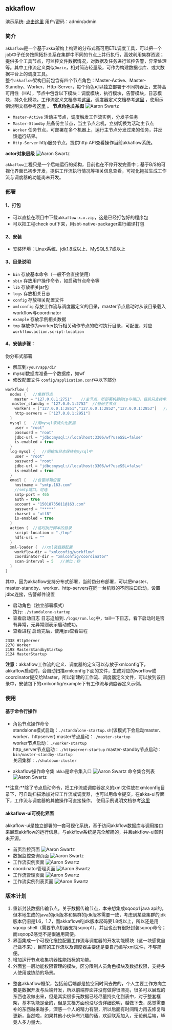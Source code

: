 ## akkaflow
演示系统: [点击这里](http://47.93.186.236:8080/akkaflow-ui/home/login)  用户/密码：admin/admin  
### 简介
`akkaflow`是一个基于`akka`架构上构建的分布式高可用ETL调度工具，可以把一个job中子任务按照拓扑关系在集群中不同的节点上并行执行，高效利用集群资源；提供多个工具节点，可监控文件数据情况，对数据及任务进行监控告警，异常处理等。其中工作流定义类似`Oozie`，相对简洁轻量级，可作为构建数据仓库、或大数据平台上的调度工具。  
整个`akkaflow`架构目前包含有四个节点角色：Master-Active、Master-Standby、Worker、Http-Server，每个角色可以独立部署于不同机器上，支持高可用性（HA），节点中包含以下模块：调度模块，执行模块，告警模块，日志模块，持久化模块。工作流定义文档参考[这里](https://github.com/Kent7306/akkaflow/blob/master/workflow_definition.md)，调度器定义文档参考[这里](https://github.com/Kent7306/akkaflow/blob/master/coordinator_definition.md) ，使用示例说明文档参考[这里](https://github.com/Kent7306/akkaflow/blob/master/%E4%BD%BF%E7%94%A8%E7%A4%BA%E4%BE%8B%E8%AF%B4%E6%98%8E.md)   。
**节点角色关系图**
![Aaron Swartz](https://raw.githubusercontent.com/Kent7306/akkaflow/master/resources/img/%E8%8A%82%E7%82%B9%E8%A7%92%E8%89%B2%E5%85%B3%E7%B3%BB%E5%9B%BE.png)
* `Master-Active` 活动主节点，调度触发工作流实例，分发子任务
* `Master-Standby` 热备份主节点，当主节点宕机，立刻切换为活动主节点
* `Worker` 任务节点，可部署在多个机器上，运行主节点分发过来的任务，并反馈运行结果。
* `Http-Server` http服务节点，提供http API查看操作当前akkaflow系统。

**actor对象层级**
	![Aaron Swartz](https://raw.githubusercontent.com/Kent7306/akkaflow/master/resources/img/actor%E5%B1%82%E6%AC%A1%E5%85%B3%E7%B3%BB%E5%9B%BE.png)

`akkaflow`工程只是一个后端运行的架构，目前也在不停开发完善中；基于B/S的可视化界面已初步开发，提供工作流执行情况等相关信息查看，可视化拖拉生成工作流与调度器的功能尚未开发。  

### 部署
#### 1、打包
* 可以直接在项目中下载`akkaflow-x.x.zip`，这是已经打包好的程序包
* 可以把工程check out下来，用sbt-native-packager进行编译打包

#### 2、安装
* 安装环境：Linux系统、jdk1.8或以上、MySQL5.7或以上
#### 3、目录说明
* `bin` 存放基本命令（一般不会直接使用）
* `sbin` 存放用户操作命令，如启动节点命令等
* `lib` 存放相关jar包
* `logs` 存放相关日志
* `config` 存放相关配置文件
* `xmlconfig` 存放工作流与调度器定义的目录，master节点启动时从该目录载入workflow与coordinator
* `example` 存放示例相关数据
* `tmp` 存放作为worker执行相关动作节点的临时执行目录，可配置，对应`workflow.action.script-location`

#### 4、安装步骤：
伪分布式部署
* 解压到`/your/app/dir`
* mysql数据库准备一个数据库，如wf
* 修改配置文件 `config/application.conf`中以下部分

```scala
workflow {
  nodes {   //集群节点
  	master = "127.0.0.1:2751"    //主节点，所部署机器的ip与端口，目前只支持单主节点
   master_standby = "127.0.0.1:2752"  //备份主节点
  	workers = ["127.0.0.1:2851","127.0.0.1:2852","127.0.0.1:2853"]   //工作节点，所部署机器的ip与端口，支持单个机器上多个工作节点
  	http-servers = ["127.0.0.1:2951"]
  }
  mysql {   //用mysql来持久化数据
  	user = "root"
  	password = "root"
  	jdbc-url = "jdbc:mysql://localhost:3306/wf?useSSL=false"
  	is-enabled = true
  }
  log-mysql {   //把输出日志保持在mysql中
    user = "root"
  	password = "root"
  	jdbc-url = "jdbc:mysql://localhost:3306/wf?useSSL=false"
  	is-enabled = true
  }
  email {	//告警邮箱设置
  	hostname = "smtp.163.com"
  	//smtp端口，可选
  	smtp-port = 465
  	auth = true
  	account = "15018735011@163.com"
  	password = "*****"
  	charset = "utf8"
  	is-enabled = true
  }
  action {	//临时执行脚本的目录
  	script-location = "./tmp"
  	hdfs-uri = ""
  }
  xml-loader {	//xml装载器配置
  	workflow-dir = "xmlconfig/workflow"
  	coordinator-dir = "xmlconfig/coordinator"
  	scan-interval = 5   //单位：秒
  }
}
```

其中，因为akkaflow支持分布式部署，当前伪分布部署，可以把master、master-standby、worker、http-servers在同一台机器的不同端口启动，设置jdbc连接，告警邮件设置
* 启动角色（独立部署模式）  
  执行: `./standalone-startup`
* 查看启动日志
日志追加到`./logs/run.log`中，tail一下日志，看下启动时是否有异常，无异常则表示启动成功。  
* 查看进程
启动完后，使用jps查看进程  

```
2338 HttpServer
2278 Worker
2198 MasterStandbyStartup
2124 MasterStartup
```

**注意**：akkaflow工作流的定义、调度器的定义可以存放于xmlconfig下，akkaflow启动时，会自动扫描xmlconfig下面的文件，生成对应的worflow或coordinator提交给Master，所以新建的工作流、调度器定义文件，可以放到该目录中，安装包下的xmlconfig/example下有工作流与调度器定义示例。  

### 使用
#### 基于命令行操作
* 角色节点操作命令  
 standalone模式启动：`./standalone-startup.sh`(该模式下会启动master、worker、httpserver)
 master节点启动：`./master-startup`  
 worker节点启动：`./worker-startup`  
 http_server节点启动：`./httpserver-startup` 
 master-standby节点启动：`bin/master-standby-startup`  
 关闭集群：`./shutdown-cluster`

* akkaflow操作命令集
  `akka`是命令集入口
  ![Aaron Swartz](https://raw.githubusercontent.com/Kent7306/akkaflow/master/resources/img/%E5%91%BD%E4%BB%A4%E9%9B%86%E5%85%A5%E5%8F%A3.jpg) 
  命令集合列表
   ![Aaron Swartz](https://raw.githubusercontent.com/Kent7306/akkaflow/master/resources/img/%E5%91%BD%E4%BB%A4%E9%9B%86%E5%90%88.jpg)
  

**注意:**除了节点启动命令，把工作流或调度器定义的xml文件放在xmlconfig目录下，可自动扫描添加对应工作流或调度器，也可以用命令提交，在akka-ui界面下，工作流与调度器的其他操作可直接操作。
使用示例说明文档参考[这里](https://github.com/Kent7306/akkaflow/blob/master/%E4%BD%BF%E7%94%A8%E7%A4%BA%E4%BE%8B%E8%AF%B4%E6%98%8E.md)   

#### akkaflow-ui可视化界面
akkaflow-ui是独立部署的一套可视化系统，基于访问akkflow数据库与调用接口来展现akkflow的运行信息，与akkflow系统是完全解耦的，并且akkflow-ui暂时未开源。  
* 首页监控页面
![Aaron Swartz](https://raw.githubusercontent.com/Kent7306/akkaflow/master/resources/img/%E9%A6%96%E9%A1%B5%E7%9B%91%E6%8E%A7.png)  
* 数据监控查询页面
![Aaron Swartz](https://raw.githubusercontent.com/Kent7306/akkaflow/master/resources/img/%E6%95%B0%E6%8D%AE%E7%9B%91%E6%8E%A7%E9%A1%B5%E9%9D%A2.png)  
* 工作流实例页面
![Aaron Swartz](https://raw.githubusercontent.com/Kent7306/akkaflow/master/resources/img/%E5%B7%A5%E4%BD%9C%E6%B5%81%E5%AE%9E%E4%BE%8B%E9%A1%B5%E9%9D%A2.png)  
* coordinator管理页面
![Aaron Swartz](https://raw.githubusercontent.com/Kent7306/akkaflow/master/resources/img/%E8%B0%83%E5%BA%A6%E5%99%A8%E7%AE%A1%E7%90%86%E9%A1%B5%E9%9D%A2.png)  
* 工作流管理页面
![Aaron Swartz](https://raw.githubusercontent.com/Kent7306/akkaflow/master/resources/img/%E5%B7%A5%E4%BD%9C%E6%B5%81%E7%AE%A1%E7%90%86%E9%A1%B5%E9%9D%A2.png)  
* 工作流实例列表页面
![Aaron Swartz](https://raw.githubusercontent.com/Kent7306/akkaflow/master/resources/img/%E5%B7%A5%E4%BD%9C%E6%B5%81%E6%9F%A5%E8%AF%A2%E5%88%97%E8%A1%A8.png)  

### 版本计划
1. 重新封装数据传输节点，关于数据传输节点，本来想集成sqoop1 java api的，但本地生成的java的jdk版本和集群的jdk版本需要一致，考虑到某些集群的jdk版本仍旧是1.6，1.7，而akkaflow的jdk版本起码要1.8或以上，所以还是用sqoop shell（需要节点机器支持sqoop1），并且也没有很好封装sqoop命令；而sqoop2感觉不是很通用简便。
2. 界面集成一个可视化拖拉配置工作流与调度器的开发功能模块（这一块感觉自己做不来），目前的工作流以及调度器主要还是要自己编写xml文件，不够简便。
3. 增加运行节点收集机器性能指标的功能。
4. 外面套一层功能权限管理的模块，区分限制人员角色模块及数据权限，支持多人使用或协助的场景。

* 整套akkaflow框架，包括前后端都是抽空闲时间去做的，个人主要工作方向主要是数据开发与后端开发，所以前端界面并没有做得很漂亮，很多可以展现的东西也没做出来，但是其实很多元数据已经尽量持久化到表中，对于整套框架，基本功能是全的，但是文档方面也没尽责详细说明，越做下去，感觉需要补的东西越来越多，深感一个人的精力有限，所以后面有时间精力再去修复和更新，当然啦，如果其他小伙伴有兴趣的话，欢迎联系加入，无论前后端，毕竟人多力量大。

